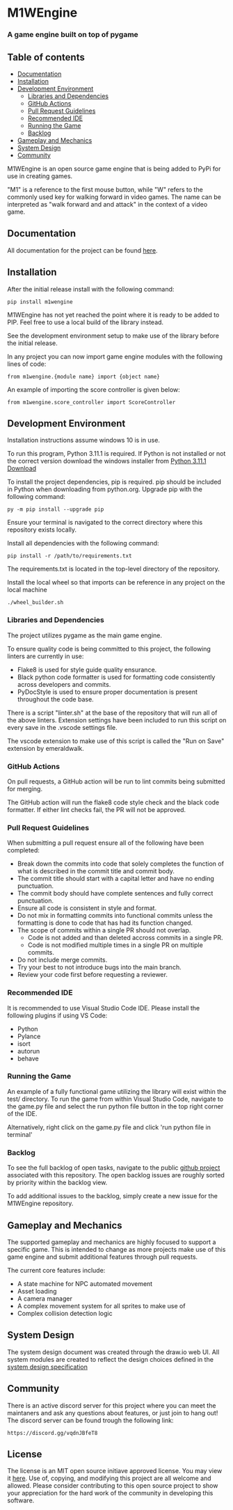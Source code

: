 # M1WEngine
### A game engine built on top of pygame

## Table of contents
- [Documentation](#documentation)
- [Installation](#installation)
- [Development Environment](#development-environment)
    - [Libraries and Dependencies](#libraries-and-dependencies)
    - [GitHub Actions](#github-actions)
    - [Pull Request Guidelines](#pull-request-guidelines)
    - [Recommended IDE](#recommended-ide)
    - [Running the Game](#running-the-game)
    - [Backlog](#backlog)
- [Gameplay and Mechanics](#gameplay-and-mechanics)
- [System Design](#system-design)
- [Community](#Community)

M1WEngine is an open source game engine that is being added to PyPi for use in creating games.

"M1" is a reference to the first mouse button, while "W" refers to the commonly used key for walking forward in video games. The name can be interpreted as "walk forward and and attack" in the context of a video game.

## Documentation
All documentation for the project can be found [here](./docs/).

## Installation

After the initial release install with the following command:

```
pip install m1wengine
```

M1WEngine has not yet reached the point where it is ready to be added to PIP.
Feel free to use a local build of the library instead.

See the development environment setup to make use of the library before the initial release.

In any project you can now import game engine modules with the following lines of code:
```
from m1wengine.{module name} import {object name}
```

An example of importing the score controller is given below:
```
from m1wengine.score_controller import ScoreController
```

## Development Environment
Installation instructions assume windows 10 is in use.

To run this program, Python 3.11.1 is required.
If Python is not installed or not the correct version download the windows installer from
[Python 3.11.1 Download](https://www.python.org/downloads/release/python-3111/)

To install the project dependencies, pip is required. pip should be included in Python when downloading from python.org.
Upgrade pip with the following command:
```
py -m pip install --upgrade pip
```
Ensure your terminal is navigated to the correct directory where this repository exists locally.

Install all dependencies with the following command:
```
pip install -r /path/to/requirements.txt
```
The requirements.txt is located in the top-level directory of the repository.

Install the local wheel so that imports can be reference in any project on the local machine
```
./wheel_builder.sh
```

### Libraries and Dependencies
The project utilizes pygame as the main game engine.

To ensure quality code is being committed to this project, the following linters are currently in use:
* Flake8 is used for style guide quality ensurance.
* Black python code formatter is used for formatting code consistently across developers and commits.
* PyDocStyle is used to ensure proper documentation is present throughout the code base.

There is a script "linter.sh" at the base of the repository that will run all of the above linters.
Extension settings have been included to run this script on every save in the .vscode settings file.

The vscode extension to make use of this script is called the "Run on Save" extension by emeraldwalk.

### GitHub Actions
On pull requests, a GitHub action will be run to lint commits being submitted for merging.

The GitHub action will run the flake8 code style check and the black code formatter. If either lint checks fail, the PR will not be approved.

### Pull Request Guidelines
When submitting a pull request ensure all of the following have been completed:
* Break down the commits into code that solely completes the function of what is described in the commit title and commit body.
* The commit title should start with a capital letter and have no ending punctuation.
* The commit body should have complete sentences and fully correct punctuation.
* Ensure all code is consistent in style and format.
* Do not mix in formatting commits into functional commits unless the formatting is done to code that has had its function changed.
* The scope of commits within a single PR should not overlap.
  * Code is not added and than deleted accross commits in a single PR.
  * Code is not modified multiple times in a single PR on multiple commits.
* Do not include merge commits.
* Try your best to not introduce bugs into the main branch.
* Review your code first before requesting a reviewer.

### Recommended IDE
It is recommended to use Visual Studio Code IDE. Please install the following plugins if using VS Code:
* Python
* Pylance
* isort
* autorun
* behave

### Running the Game
An example of a fully functional game utilizing the library will exist within the test/ directory.
To run the game from within Visual Studio Code, navigate to the game.py file and select the run python file button in the top right corner of the IDE.

Alternatively, right click on the game.py file and click 'run python file in terminal'

### Backlog
To see the full backlog of open tasks, navigate to the public [github project](https://github.com/orgs/m-one-w/projects/2) associated with this repository. The open backlog issues are roughly sorted by priority within the backlog view.

To add additional issues to the backlog, simply create a new issue for the M1WEngine repository.

## Gameplay and Mechanics
The supported gameplay and mechanics are highly focused to support a specific game. This is intended to change as more projects make use of this game engine and submit additional features through pull requests.

The current core features include:
* A state machine for NPC automated movement
* Asset loading
* A camera manager
* A complex movement system for all sprites to make use of
* Complex collision detection logic

## System Design
The system design document was created through the draw.io web UI.
All system modules are created to reflect the design choices defined in the [system design specification](./docs/M1WEngine_System_Design.png)

## Community
There is an active discord server for this project where you can meet the maintaners and ask any questions about features, or just join to hang out! The discord server can be found trough the following link:
```
https://discord.gg/vqdnJBfeT8
```

## License
The license is an MIT open source initiave approved license. You may view it [here](LICENSE.md). Use of, copying, and modifying this project are all welcome and allowed. Please consider contributing to this open source project to show your appreciation for the hard work of the community in developing this software.